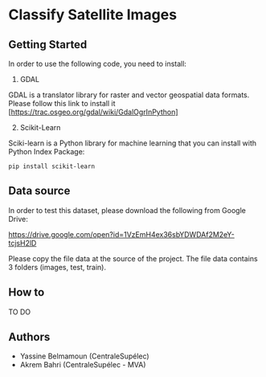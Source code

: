# Classify Satellite Images

## Getting Started

In order to use the following code, you need to install:

1. GDAL

GDAL is a translator library for raster and vector geospatial data formats.
Please follow this link to install it [https://trac.osgeo.org/gdal/wiki/GdalOgrInPython]

2. Scikit-Learn

Sciki-learn is a Python library for machine learning that you can install with Python Index Package:

```
pip install scikit-learn
```

## Data source

In order to test this dataset, please download the following from Google Drive:

https://drive.google.com/open?id=1VzEmH4ex36sbYDWDAf2M2eY-tcjsH2lD

Please copy the file data at the source of the project.
The file data contains 3 folders (images, test, train).


## How to

TO DO

## Authors

* Yassine Belmamoun (CentraleSupélec)
* Akrem Bahri (CentraleSupélec - MVA)
